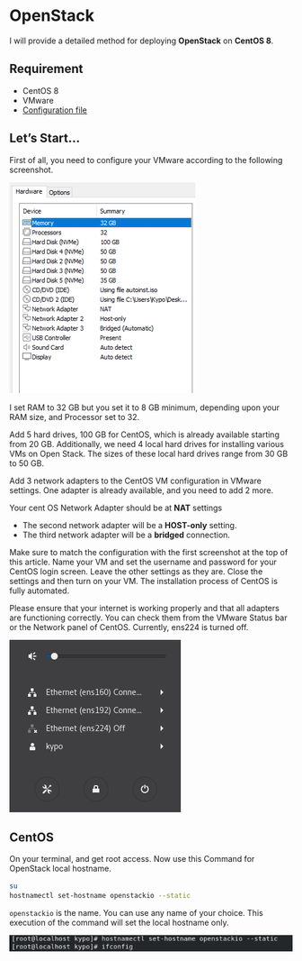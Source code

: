 # OpenStack

I will provide a detailed method for deploying **OpenStack** on **CentOS 8**.

## Requirement

- CentOS 8
- VMware
- [Configuration file](https://github.com/RadeelAhmad/OpenStack/tree/main/yum.repos.d)

## Let’s Start…
First of all, you need to configure your VMware according to the following screenshot.

<div class="center-image">
    <img src="Images/Screenshot202-08-12231805.png" alt="image1">
</div>



I set RAM to 32 GB but you set it to 8 GB minimum, depending upon your RAM size, and Processor set to 32.

Add 5 hard drives, 100 GB for CentOS, which is already available starting from 20 GB. Additionally, we need 4 local hard drives for installing various VMs on Open Stack. The sizes of these local hard drives range from 30 GB to 50 GB.

Add 3 network adapters to the CentOS VM configuration in VMware settings. One adapter is already available, and you need to add 2 more.

Your cent OS Network Adapter should be at **NAT** settings
- The second network adapter will be a **HOST-only** setting.
- The third network adapter will be a **bridged** connection.

Make sure to match the configuration with the first screenshot at the top of this article. Name your VM and set the username and password for your CentOS login screen. Leave the other settings as they are. Close the settings and then turn on your VM. The installation process of CentOS is fully automated.

Please ensure that your internet is working properly and that all adapters are functioning correctly. You can check them from the VMware Status bar or the Network panel of CentOS. Currently, ens224 is turned off.

![image1](Images/Screenshot202-08-12231720.png)

## CentOS

On your terminal, and get root access. Now use this Command for OpenStack local hostname.

```bash
su
hostnamectl set-hostname openstackio --static
```
`openstackio` is the name. You can use any name of your choice. This execution of the command will set the local hostname only.

![image1](Images/a.png)
